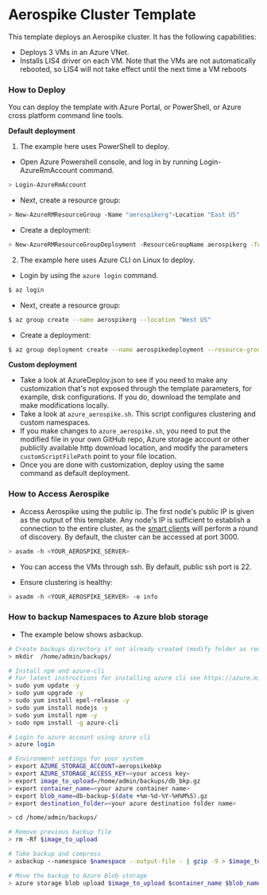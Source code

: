 <!--<a href="https://portal.azure.com/#create/Microsoft.Template/uri/https%3A%2F%2Fraw.githubusercontent.com%2Fazure%2Fazure-quickstart-templates%2Fmaster%2Fmysql-replication%2Fazuredeploy.json" target="_blank">
    <img src="http://azuredeploy.net/deploybutton.png"/>
</a>
<a href="http://armviz.io/#/?load=https%3A%2F%2Fraw.githubusercontent.com%2FAzure%2Fazure-quickstart-templates%2Fmaster%2Fmysql-replication%2Fazuredeploy.json" target="_blank">
  <img src="http://armviz.io/visualizebutton.png"/>
</a>
-->
# Aerospike Cluster Template

This template deploys an Aerospike cluster.  It has the following capabilities:

- Deploys 3 VMs in an Azure VNet.
- Installs LIS4 driver on each VM. Note that the VMs are not automatically rebooted, so LIS4 will not take effect until the next time a VM reboots

### How to Deploy
You can deploy the template with Azure Portal, or PowerShell, or Azure cross platform command line tools. 

**Default deployment**

1. The example here uses PowerShell to deploy.

  * Open Azure Powershell console, and log in by running Login-AzureRmAccount command.
  ```sh
  > Login-AzureRmAccount 
  ```
  * Next, create a resource group:
  ```sh
  > New-AzureRMResourceGroup -Name "aerospikerg"-Location "East US"
  ```
  * Create a deployment:
  ```sh
  > New-AzureRMResourceGroupDeployment -ResourceGroupName aerospikerg -TemplateFile .\azuredeploy.json -TemplateParameterFile .\azuredeploy.parameters.json
  ```
  
2. The example here uses Azure CLI on Linux to deploy.
  
  * Login by using the `azure login` command.
  ```bash
  $ az login
  ```
  * Next, create a resource group:
  ```bash
  $ az group create --name aerospikerg --location "West US"
  ```
  * Create a deployment:
  ```bash
  $ az group deployment create --name aerospikedeployment --resource-group aerospikerg --template-file azuredeploy.json --parameters azuredeploy.parameters.json
  ```

**Custom deployment**
* Take a look at AzureDeploy.json to see if you need to make any customization that's not exposed through the template parameters, for example, disk configurations.  If you do, download the template and make modifications locally.
* Take a look at `azure_aerospike.sh`.  This script configures clustering and custom namespaces.
* If you make changes to `azure_aerospike.sh`, you need to put the modified file in your own GitHub repo, Azure storage account or other publiclly available http download location, and modify the parameters `customScriptFilePath` point to your file location.
* Once you are done with customization, deploy using the same command as default deployment.

### How to Access Aerospike
* Access Aerospike using the public ip. The first node's public IP is given as the output of this template. Any node's IP is sufficient to establish a connection to the entire cluster, as the [smart clients](http://www.aerospike.com/docs/architecture/clients.html) will perform a round of discovery. By default, the cluster can be accessed at port 3000.
```sh
> asadm -h <YOUR_AEROSPIKE_SERVER>
```
* You can access the VMs through ssh.  By default, public ssh port is 22.

* Ensure clustering is healthy:
```sh
> asadm -h <YOUR_AEROSPIKE_SERVER> -e info
```


### How to backup Namespaces to Azure blob storage
* The example below shows asbackup.

```sh
# Create backups directory if not already created (modify folder as required)
> mkdir  /home/admin/backups/

# Install npm and azure-cli
# For latest instructions for installing azure cli see https://azure.microsoft.com/en-in/documentation/articles/xplat-cli-install/. (sample commands below)
> sudo yum update -y
> sudo yum upgrade -y
> sudo yum install epel-release -y
> sudo yum install nodejs -y
> sudo yum install npm -y
> sudo npm install -g azure-cli

# Login to azure account using azure cli 
> azure login

# Environment settings for your system
> export AZURE_STORAGE_ACCOUNT=aeropsikebkp
> export AZURE_STORAGE_ACCESS_KEY=<your access key>
> export image_to_upload=/home/admin/backups/db_bkp.gz
> export container_name=<your azure container name>
> export blob_name=db-backup-$(date +%m-%d-%Y-%H%M%S).gz
> export destination_folder=<your azure destination folder name>

> cd /home/admin/backups/

# Remove previous backup file
> rm -Rf $image_to_upload

# Take backup and compress
> asbackup --namespace $namespace --output-file - | gzip -9 > $image_to_upload

# Move the backup to Azure Blob storage
> azure storage blob upload $image_to_upload $container_name $blob_name
 
```
